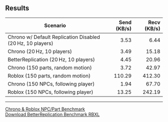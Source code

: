 ## Results

| Scenario                                                         | Send (KB/s) | Recv (KB/s) |
|------------------------------------------------------------------|------------:|------------:|
| Chrono w/ Default Replication Disabled (20 Hz, 10 players)       | 3.53        | 6.44       |
| Chrono (20 Hz, 10 players)                 | 3.49        | 15.18       |
| BetterReplication (20 Hz, 10 players)                             | 4.45      | 20.96       |
| Chrono (150 parts, random motion)                                 | 3.72        | 42.97       |
| Roblox (150 parts, random motion)             | 110.29      | 412.30      |
| Chrono (150 NPCs, following player)                               | 1.94        | 67.70       |
| Roblox (150 NPCs, following player)           | 13.25       | 242.19      |

---
[Chrono & Roblox NPC/Part Benchmark](https://github.com/parihsz/chrono/raw/master/benchmarks/TestNPC.server.luau)\
[Download BetterReplication Benchmark RBXL](https://github.com/parihsz/chrono/raw/master/docs/Benchmarks/BetterReplicationBench.rbxl)



